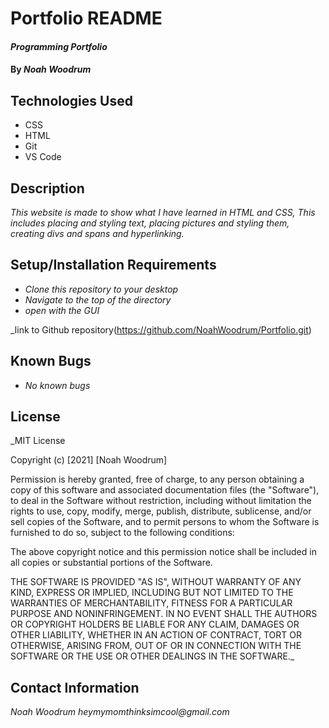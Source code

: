 # Portfolio README

#### _Programming Portfolio_

#### By _**Noah Woodrum**_

## Technologies Used

* CSS
* HTML
* Git
* VS Code

## Description

_This website is made to show what I have learned in HTML and CSS, This includes placing and styling text, placing pictures and styling them, creating divs and spans and hyperlinking._

## Setup/Installation Requirements

* _Clone this repository to your desktop_
* _Navigate to the top of the directory_
* _open with the GUI_

_link to Github repository(https://github.com/NoahWoodrum/Portfolio.git)


## Known Bugs

* _No known bugs_

## License

_MIT License

Copyright (c) [2021] [Noah Woodrum]

Permission is hereby granted, free of charge, to any person obtaining a copy
of this software and associated documentation files (the "Software"), to deal
in the Software without restriction, including without limitation the rights
to use, copy, modify, merge, publish, distribute, sublicense, and/or sell
copies of the Software, and to permit persons to whom the Software is
furnished to do so, subject to the following conditions:

The above copyright notice and this permission notice shall be included in all
copies or substantial portions of the Software.

THE SOFTWARE IS PROVIDED "AS IS", WITHOUT WARRANTY OF ANY KIND, EXPRESS OR
IMPLIED, INCLUDING BUT NOT LIMITED TO THE WARRANTIES OF MERCHANTABILITY,
FITNESS FOR A PARTICULAR PURPOSE AND NONINFRINGEMENT. IN NO EVENT SHALL THE
AUTHORS OR COPYRIGHT HOLDERS BE LIABLE FOR ANY CLAIM, DAMAGES OR OTHER
LIABILITY, WHETHER IN AN ACTION OF CONTRACT, TORT OR OTHERWISE, ARISING FROM,
OUT OF OR IN CONNECTION WITH THE SOFTWARE OR THE USE OR OTHER DEALINGS IN THE
SOFTWARE._

## Contact Information

_Noah Woodrum heymymomthinksimcool@gmail.com_